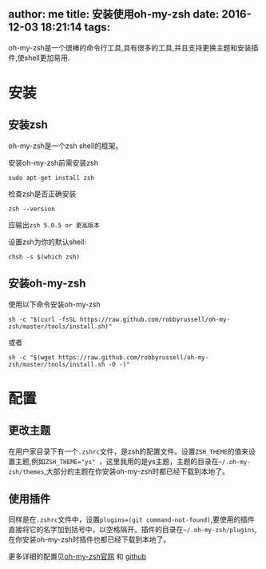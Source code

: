 author: me
title: 安装使用oh-my-zsh
date: 2016-12-03 18:21:14
tags:
---

oh-my-zsh是一个很棒的命令行工具,具有很多的工具,并且支持更换主题和安装插件,使shell更加易用.

<!--more-->

# 安装

## 安装zsh

oh-my-zsh是一个zsh shell的框架。

安装oh-my-zsh前需安装zsh

```shell
sudo apt-get install zsh
```
检查zsh是否正确安装
```shell
zsh --version
```
应输出`zsh 5.0.5 or 更高版本`

设置zsh为你的默认shell:
```shell
chsh -s $(which zsh)
```

## 安装oh-my-zsh
使用以下命令安装oh-my-zsh
```shell
sh -c "$(curl -fsSL https://raw.github.com/robbyrussell/oh-my-zsh/master/tools/install.sh)"
```
或者
```shell
sh -c "$(wget https://raw.github.com/robbyrussell/oh-my-zsh/master/tools/install.sh -O -)"
```

# 配置

## 更改主题

在用户家目录下有一个`.zshrc`文件，是zsh的配置文件。设置`ZSH_THEME`的值来设置主题,例如`ZSH_THEME="ys" `，这里我用的是ys主题，主题的目录在`~/.oh-my-zsh/themes`,大部分的主题在你安装oh-my-zsh时都已经下载到本地了。

## 使用插件

同样是在`.zshrc`文件中，设置`plugins=(git command-not-found)`,要使用的插件直接将它的名字加到括号中，以空格隔开。插件的目录在`~/.oh-my-zsh/plugins`,在你安装oh-my-zsh时插件也都已经下载到本地了。

更多详细的配置见[oh-my-zsh官网](http://ohmyz.sh/) 和 [github](https://github.com/robbyrussell/oh-my-zsh)
